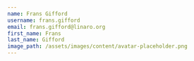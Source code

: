 ```yaml
---
name: Frans Gifford
username: frans.gifford
email: frans.gifford@linaro.org
first_name: Frans
last_name: Gifford
image_path: /assets/images/content/avatar-placeholder.png
---
```

